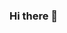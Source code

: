 ### Hi there 👋

<!--
**Raphael409/Raphael409** is a ✨ _special_ ✨ repository because its `README.md` (this file) appears on your GitHub profile.

Here are some ideas to get you started:

- 🔭 I’m currently working on react projects
- 🌱 Interested to learn new things
- 👯 I'll be happy to collaborate
-->

